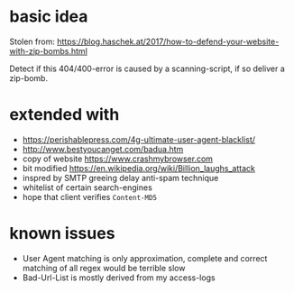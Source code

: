 # basic idea
Stolen from: https://blog.haschek.at/2017/how-to-defend-your-website-with-zip-bombs.html  

Detect if this 404/400-error is caused by a scanning-script, if so deliver a zip-bomb.

# extended with

- https://perishablepress.com/4g-ultimate-user-agent-blacklist/ 
- http://www.bestyoucanget.com/badua.htm 
- copy of website https://www.crashmybrowser.com 
- bit modified https://en.wikipedia.org/wiki/Billion_laughs_attack 
- inspred by SMTP greeing delay anti-spam technique
- whitelist of certain search-engines
- hope that client verifies `Content-MD5`


# known issues

- User Agent matching is only approximation, complete and correct matching of all regex would be terrible slow
- Bad-Url-List is mostly derived from my access-logs
